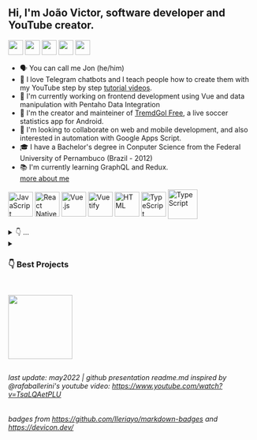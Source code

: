 <!-- usefull links: 
https://github.com/Ileriayo/markdown-badges
https://github.com/rafaballerini/PerfilGithub
https://devicon.dev/ 
https://github.com/anuraghazra/github-readme-stats
https://dev.to/envoy_/150-badges-for-github-pnk
https://docs.pipz.com/central-de-ajuda/learning-center/guia-basico-de-markdown#open
-->
## Hi, I'm João Victor, software developer and YouTube creator.


  <a href="https://www.youtube.com/user/jvwrCIN" target="_blank"><img src="https://img.shields.io/badge/YouTube-FF0000?style=for-the-badge&logo=youtube&logoColor=white" height="30em" target="_blank"></a>
  <a href="https://twitter.com/jvictor_js" target="_blank"><img src="https://img.shields.io/badge/Twitter-1DA1F2?style=for-the-badge&logo=twitter&logoColor=white" height="30em"  target="_blank"></a> 
  <a href="https://www.linkedin.com/in/jo%C3%A3o-victor-ramos-6570a21b7/" target="_blank"><img src="https://img.shields.io/badge/-LinkedIn-%230077B5?style=for-the-badge&logo=linkedin&logoColor=white" height="30em" target="_blank"></a> 
  <a href="https://play.google.com/store/apps/developer?id=bolanarede.net.br" target="_blank"><img src="https://img.shields.io/badge/Google_Play-414141?style=for-the-badge&logo=google-play&logoColor=white" height="30em"  target="_blank"></a> 
  <a href="https://stackoverflow.com/users/16280917/" target="_blank"><img src="https://img.shields.io/badge/-Stackoverflow-FE7A16?style=for-the-badge&logo=stack-overflow&logoColor=white" height="30em"  target="_blank"></a> 
  
* 🗣 You can call me Jon (he/him)
* 🤖 I love Telegram chatbots and I teach people how to create them with my YouTube step by step [tutorial videos](https://www.youtube.com/playlist?list=PLkESTH940G9Um3QdVFwp1YvqzumuVDEJW). 
* 💼 I'm currently working on frontend development using Vue and data manipulation with Pentaho Data Integration
* 📱 I'm the creator and mainteiner of [TremdGol Free](https://play.google.com/store/apps/details?id=com.bolanarede.tremdgol_free), a live soccer statistics app for Android. 
* 🙂 I'm looking to collaborate on web and mobile development, and also interested in automation with Google Apps Script. 
* 🎓 I have a Bachelor's degree in Conputer Science from the Federal University of Pernambuco (Brazil - 2012)
* 📚 I'm currently learning GraphQL and Redux.
<br><a href="http://skills.jvictor.com.br" target="_blank">more about me</a>

<div>
<a href="https://developer.mozilla.org/en-US/docs/Web/JavaScript"><img align="center" alt="JavaScript" height="50" src="https://cdn.jsdelivr.net/gh/devicons/devicon/icons/javascript/javascript-original.svg"></a> 
  <a href="https://reactnative.dev/"><img align="center" alt="React Native" height="50" src="https://cdn.jsdelivr.net/gh/devicons/devicon/icons/react/react-original.svg"></a>
  <a href="https://vuejs.org/"><img align="center" alt="Vue.js" height="50" src="https://cdn.jsdelivr.net/gh/devicons/devicon/icons/vuejs/vuejs-original.svg"></a>
  <a href="https://vuetifyjs.com/en/"><img align="center" alt="Vuetify" height="50" src="https://cdn.jsdelivr.net/gh/devicons/devicon/icons/vuetify/vuetify-original.svg"></a>
  <a href="https://developer.mozilla.org/en-US/docs/Web/HTML"><img align="center" alt="HTML" height="50" src="https://cdn.jsdelivr.net/gh/devicons/devicon/icons/html5/html5-original.svg"></a>
  <a href="https://developer.mozilla.org/en-US/docs/Web/CSS"><img align="center" alt="TypeScript" height="50" src="https://cdn.jsdelivr.net/gh/devicons/devicon/icons/css3/css3-original.svg"></a>
    <a href="https://developers.google.com/apps-script"><img align="center" alt="TypeScript" height="60" src="https://www.gstatic.com/images/branding/product/2x/apps_script_48dp.png"></a>
  <!--<a href="https://www.typescriptlang.org/"><img align="center" alt="TypeScript" height="50" src="https://cdn.jsdelivr.net/gh/devicons/devicon/icons/typescript/typescript-original.svg"> </a>-->
  
</div>
<br>

<details> 
  <summary>👇 ...</summary>
  
  
>#### Other Languages, Frameworks and Libraries<div>     <img height="25" src="https://img.shields.io/badge/Node.js-43853D?style=for-the-badge&logo=node.js&logoColor=white" target="_blank">     <img height="25" src="https://img.shields.io/badge/chart.js-F5788D.svg?style=for-the-badge&logo=chart.js&logoColor=white" target="_blank">      <img height="25" src="https://img.shields.io/badge/express.js-%23404d59.svg?style=for-the-badge&logo=express&logoColor=%2361DAFB" target="_blank">    <img height="25" src="https://img.shields.io/badge/SQLite-07405E?style=for-the-badge&logo=sqlite&logoColor=white" target="_blank">         <img height="25" src="https://img.shields.io/badge/PostgreSQL-316192?style=for-the-badge&logo=postgresql&logoColor=white" target="_blank">        <img height="25" src="https://img.shields.io/badge/Angular-DD0031?style=for-the-badge&logo=angular&logoColor=white" target="_blank">        <img height="25" src="https://img.shields.io/badge/Socket.io-black?style=for-the-badge&logo=socket.io&badgeColor=010101" target="_blank">        <img height="25" src="https://img.shields.io/badge/jquery-%230769AD.svg?style=for-the-badge&logo=jquery&logoColor=white" target="_blank">      
  </div>
  
 >#### IDEs, Platforms and Dev Tools<div>       <img height="25" src="https://img.shields.io/badge/Visual%20Studio%20Code-0078d7.svg?style=for-the-badge&logo=visual-studio-code&logoColor=white" target="_blank">            <img height="25" src="https://img.shields.io/badge/Chrome_DEV_tools-4285F4?style=for-the-badge&logo=GoogleChrome&logoColor=white" target="_blank">               <a href="https://developers.google.com/apps-script"><img height="25" src="https://img.shields.io/badge/google-blue.svg?style=for-the-badge&logo=googleappsscript&logoColor=blue" target="_blank"><img height="25" src="https://img.shields.io/badge/apps-yellow.svg?style=for-the-badge&logo=googleappsscript&logoColor=blue" target="_blank"><img height="25" src="https://img.shields.io/badge/script-red.svg?style=for-the-badge&logo=googleappsscript&logoColor=red" target="_blank"></a>                                                     <img height="25" src="https://img.shields.io/badge/expo-1C1E24?style=for-the-badge&logo=expo&logoColor=#D04A37" target="_blank">                <img height="25" src="https://img.shields.io/badge/Android_Studio-3DDC84?style=for-the-badge&logo=android-studio&logoColor=white" target="_blank">                <a href="https://help.hitachivantara.com/Documentation/Pentaho/9.3/Products/Pentaho_Data_Integration"><img height="25" src="https://img.shields.io/badge/pentaho_data_integration-blue.svg?style=for-the-badge&logo=pentahopdi&logoColor=61DAFB" target="_blank"></a> 
  </div>

  
>#### Back-end Infrastructure and Cloud<div><img height="25" src="https://img.shields.io/badge/netlify-%23000000.svg?style=for-the-badge&logo=netlify&logoColor=#00C7B7" target="_blank"> <img height="25" src="https://img.shields.io/badge/Digital_Ocean-0080FF?style=for-the-badge&logo=DigitalOcean&logoColor=white" target="_blank">  <img height="25" src="https://img.shields.io/badge/Ubuntu-E95420?style=for-the-badge&logo=ubuntu&logoColor=white" target="_blank">  <img height="25" src="https://img.shields.io/badge/VIM-%2311AB00.svg?style=for-the-badge&logo=vim&logoColor=white" target="_blank"> <img height="25" src="https://img.shields.io/badge/NPM-%23000000.svg?style=for-the-badge&logo=npm&logoColor=white" target="_blank"> <img height="25" src="https://img.shields.io/badge/nginx-%23009639.svg?style=for-the-badge&logo=nginx&logoColor=white" target="_blank">   </div>

  
#### Learning:
<div>  <img height="25" src="https://img.shields.io/badge/TypeScript-007ACC?style=for-the-badge&logo=typescript&logoColor=white" target="_blank">  <img height="25" src="https://img.shields.io/badge/Redux-593D88?style=for-the-badge&logo=redux&logoColor=white" target="_blank">   <img height="25" src="https://img.shields.io/badge/-GraphQL-E10098?style=for-the-badge&logo=graphql&logoColor=white" target="_blank"> </div>
  
#### Had used in the past (5+ years ago):
<div><img height="23" src="https://img.shields.io/badge/PHP-777BB4?style=for-the-badge&logo=php&logoColor=white">   <img height="23" src="https://img.shields.io/badge/Python-3776AB?style=for-the-badge&logo=python&logoColor=white" target="_blank">  <img height="23" src="https://img.shields.io/badge/Django-092E20?style=for-the-badge&logo=django&logoColor=white" target="_blank"> </div>
<hr>
</details>
<!--
<details> 
    <summary><b>👇 Where I study</b></summary>

  > <div>  <img height="25" src="https://img.shields.io/badge/MDN_Web_Docs-black?style=for-the-badge&logo=mdnwebdocs&logoColor=white" target="_blank"> <img height="25" src="https://img.shields.io/badge/Udemy-A435F0?style=for-the-badge&logo=Udemy&logoColor=white" target="_blank"> <img height="25" src="https://img.shields.io/badge/Freecodecamp-%23123.svg?&style=for-the-badge&logo=freecodecamp&logoColor=green" target="_blank">       </div>
</details>
-->

<details> 
  <summary><h3>👇 Best Projects </h3></summary>
  
  (this part of README.md is not ready to publish yet, still working on it)
  
## Best Projects

* Tredmgol free
###### Released: 2021
Front-end   | Back-end   | 
--------- | ------ |
<a href="https://reactnative.dev/"><img align="center" alt="React Native" height="30" src="https://cdn.jsdelivr.net/gh/devicons/devicon/icons/react/react-original.svg"></a>  <a href="https://developer.mozilla.org/pt-BR/docs/Web/JavaScript"><img align="center" alt="JavaScript" height="30" src="https://cdn.jsdelivr.net/gh/devicons/devicon/icons/javascript/javascript-original.svg"></a>  | <a href="https://digitalocean.com/"><img align="center" alt="DigitalOcean" height="30" src="https://cdn.jsdelivr.net/gh/devicons/devicon/icons/digitalocean/digitalocean-original.svg"></a> <a href="https://ubuntu.com/"><img align="center" alt="Ubuntu" height="30" src="https://cdn.jsdelivr.net/gh/devicons/devicon/icons/ubuntu/ubuntu-plain-wordmark.svg"></a> <a href="https://https://nodejs.org/en/"><img align="center" alt="Node.js" height="30" src="https://cdn.jsdelivr.net/gh/devicons/devicon/icons/nodejs/nodejs-original.svg"></a> |
          
          
A live soccer statistics android app. Available on <a href="https://play.google.com/store/apps/details?id=com.bolanarede.tremdgol_free" target="_blank"><img height="18" src="https://img.shields.io/badge/Google_Play-414141?style=for-the-badge&logo=google-play&logoColor=white" height="30em"  target="_blank"></a> 


* [bolanarede.net.br](http://bolanarede.net.br)
###### Released: 2021 | [Github repository](https://github.com/jvictorjs/bolasite)
Front-end   | Back-end   | 
--------- | ------ |
<a href="https://angular.io/"><img align="center" alt="Angular" height="30" src="https://cdn.jsdelivr.net/gh/devicons/devicon/icons/angularjs/angularjs-original.svg"></a>  <a href="https://www.typescriptlang.org/"><img align="center" alt="TypeScript" height="30" src="https://cdn.jsdelivr.net/gh/devicons/devicon/icons/typescript/typescript-original.svg"></a>  | <a href="https://digitalocean.com/"><img align="center" alt="DigitalOcean" height="30" src="https://cdn.jsdelivr.net/gh/devicons/devicon/icons/digitalocean/digitalocean-original.svg"></a> <a href="https://ubuntu.com/"><img align="center" alt="Ubuntu" height="30" src="https://cdn.jsdelivr.net/gh/devicons/devicon/icons/ubuntu/ubuntu-plain-wordmark.svg"></a> <a href="https://https://nodejs.org/en/"><img align="center" alt="Node.js" height="30" src="https://cdn.jsdelivr.net/gh/devicons/devicon/icons/nodejs/nodejs-original.svg"></a> |

I used Angular/TypeScript to built this live soccer statistics web site using the same source of data from TremdGol Free app. The same informations now available for desktop/mobile internet browsers.


* [portfolio.jvictor.com.br](http://portfolio.jvictor.com.br)
###### Released: 2021 | [Github repository](https://github.com/jvictorjs/portfolio)
Front-end   | Back-end   | 
--------- | ------ |
<a href="https://angular.io/"><img align="center" alt="Angular" height="30" src="https://cdn.jsdelivr.net/gh/devicons/devicon/icons/angularjs/angularjs-original.svg"></a>  <a href="https://www.typescriptlang.org/"><img align="center" alt="TypeScript" height="30" src="https://cdn.jsdelivr.net/gh/devicons/devicon/icons/typescript/typescript-original.svg"></a>  | <a href="https://digitalocean.com/"><img align="center" alt="DigitalOcean" height="30" src="https://cdn.jsdelivr.net/gh/devicons/devicon/icons/digitalocean/digitalocean-original.svg"></a> <a href="https://ubuntu.com/"><img align="center" alt="Ubuntu" height="30" src="https://cdn.jsdelivr.net/gh/devicons/devicon/icons/ubuntu/ubuntu-plain-wordmark.svg"></a> <a href="https://https://nodejs.org/en/"><img align="center" alt="Node.js" height="30" src="https://cdn.jsdelivr.net/gh/devicons/devicon/icons/nodejs/nodejs-original.svg"></a> |

My fisrt portfolio web site.


* [skills.jvictor.com.br](https://skills.jvictor.com.br)
###### Released: 2022 | [Github repository](https://github.com/jvictorjs/skills)
Front-end   | Back-end   | 
--------- | ------ |
<img align="center" alt="js" height="30" src="https://cdn.jsdelivr.net/gh/devicons/devicon/icons/vuejs/vuejs-original-wordmark.svg" /> <img align="center" alt="js" height="30" src="https://cdn.jsdelivr.net/gh/devicons/devicon/icons/vuetify/vuetify-original.svg" /> <img  align="center" alt="js" height="30" src="https://cdn.jsdelivr.net/gh/devicons/devicon/icons/javascript/javascript-original.svg" /> | <a href="https://digitalocean.com/"><img align="center" alt="DigitalOcean" height="30" src="https://cdn.jsdelivr.net/gh/devicons/devicon/icons/digitalocean/digitalocean-original.svg"></a> <a href="https://ubuntu.com/"><img align="center" alt="Ubuntu" height="30" src="https://cdn.jsdelivr.net/gh/devicons/devicon/icons/ubuntu/ubuntu-plain-wordmark.svg"></a> <a href="https://https://nodejs.org/en/"><img align="center" alt="Node.js" height="30" src="https://cdn.jsdelivr.net/gh/devicons/devicon/icons/nodejs/nodejs-original.svg"></a> |

A simple web page to tell more about myself, tools and projects.


* [quotes.jvictor.com.br](https://quotes.jvictor.com.br)
###### Released: coming soon | [Github repository](https://github.com/jvictorjs/quotes)
Front-end   | Back-end   | 
--------- | ------ |
<img align="center" alt="js" height="30" src="https://cdn.jsdelivr.net/gh/devicons/devicon/icons/vuejs/vuejs-original-wordmark.svg" /> <img align="center" alt="js" height="30" src="https://cdn.jsdelivr.net/gh/devicons/devicon/icons/vuetify/vuetify-original.svg" /> <img  align="center" alt="js" height="30" src="https://cdn.jsdelivr.net/gh/devicons/devicon/icons/javascript/javascript-original.svg" /> | <a href="https://digitalocean.com/"><img align="center" alt="DigitalOcean" height="30" src="https://cdn.jsdelivr.net/gh/devicons/devicon/icons/digitalocean/digitalocean-original.svg"></a> <a href="https://ubuntu.com/"><img align="center" alt="Ubuntu" height="30" src="https://cdn.jsdelivr.net/gh/devicons/devicon/icons/ubuntu/ubuntu-plain-wordmark.svg"></a> <a href="https://https://nodejs.org/en/"><img align="center" alt="Node.js" height="30" src="https://cdn.jsdelivr.net/gh/devicons/devicon/icons/nodejs/nodejs-original.svg"></a> |

A telegram bot integrated with web page that provide random quotes from a cloud database.

* Tremdgol web
###### comming soon | [Github repository](https://github.com/jvictorjs/tremdgol)
Front-end   | Back-end   | 
--------- | ------ |
<img align="center" alt="js" height="30" src="https://cdn.jsdelivr.net/gh/devicons/devicon/icons/vuejs/vuejs-original-wordmark.svg" /> <img align="center" alt="js" height="30" src="https://cdn.jsdelivr.net/gh/devicons/devicon/icons/vuetify/vuetify-original.svg" /> <img  align="center" alt="js" height="30" src="https://cdn.jsdelivr.net/gh/devicons/devicon/icons/javascript/javascript-original.svg" /> | <a href="https://digitalocean.com/"><img align="center" alt="DigitalOcean" height="30" src="https://cdn.jsdelivr.net/gh/devicons/devicon/icons/digitalocean/digitalocean-original.svg"></a> <a href="https://ubuntu.com/"><img align="center" alt="Ubuntu" height="30" src="https://cdn.jsdelivr.net/gh/devicons/devicon/icons/ubuntu/ubuntu-plain-wordmark.svg"></a> <a href="https://https://nodejs.org/en/"><img align="center" alt="Node.js" height="30" src="https://cdn.jsdelivr.net/gh/devicons/devicon/icons/nodejs/nodejs-original.svg"></a> |

Complete soccer statistics web site.


<!-- -  I have others soccer statistics projects released that I'm working to swith to public repositories. -->

  
  </details>
  
## 

<div>
<img height="130em" src="https://github-readme-stats.vercel.app/api/top-langs/?username=jvictorjs&layout=compact&langs_count=7&theme=dracula"/> 

</div>

##
###### *last update: may2022 | github presentation readme.md inspired by @rafaballerini's youtube video: https://www.youtube.com/watch?v=TsaLQAetPLU*
###### badges from https://github.com/Ileriayo/markdown-badges and https://devicon.dev/ 
 

<!--



## Oiii eu sou a Rafaella Ballerini, criadora de conteúdo de programação e tecnologia!
<div align="center">
  <a href="https://github.com/rafaballerini">
  <img height="180em" src="https://github-readme-stats.vercel.app/api?username=rafaballerini&show_icons=true&theme=dracula&include_all_commits=true&count_private=true"/>
  <img height="180em" src="https://github-readme-stats.vercel.app/api/top-langs/?username=rafaballerini&layout=compact&langs_count=7&theme=dracula"/>
</div>
<div style="display: inline_block"><br>
  <img align="center" alt="Rafa-Js" height="30" width="40" src="https://raw.githubusercontent.com/devicons/devicon/master/icons/javascript/javascript-plain.svg">
  <img align="center" alt="Rafa-Ts" height="30" width="40" src="https://raw.githubusercontent.com/devicons/devicon/master/icons/typescript/typescript-plain.svg">
  <img align="center" alt="Rafa-React" height="30" width="40" src="https://raw.githubusercontent.com/devicons/devicon/master/icons/react/react-original.svg">
  <img align="center" alt="Rafa-HTML" height="30" width="40" src="https://raw.githubusercontent.com/devicons/devicon/master/icons/html5/html5-original.svg">
  <img align="center" alt="Rafa-CSS" height="30" width="40" src="https://raw.githubusercontent.com/devicons/devicon/master/icons/css3/css3-original.svg">
  <img align="center" alt="Rafa-Python" height="30" width="40" src="https://raw.githubusercontent.com/devicons/devicon/master/icons/python/python-original.svg">
  <img align="center" alt="Rafa-Csharp" height="30" width="40" src="https://raw.githubusercontent.com/devicons/devicon/master/icons/csharp/csharp-original.svg">
  <img align="right" alt="Rafa-pic" height="150" style="border-radius:50px;" src="https://media.discordapp.net/attachments/639956127056134178/890373478988013628/Publicacoes_Instagram_1_1.png?width=676&height=676">
</div>
  
  ##
 
<div> 
  <a href="https://www.youtube.com/channel/UC_-uuuZbY0AAt9CViNzvc-Q" target="_blank"><img src="https://img.shields.io/badge/YouTube-FF0000?style=for-the-badge&logo=youtube&logoColor=white" target="_blank"></a>
  <a href="https://instagram.com/rafaballerini" target="_blank"><img src="https://img.shields.io/badge/-Instagram-%23E4405F?style=for-the-badge&logo=instagram&logoColor=white" target="_blank"></a>
 	<a href="https://www.twitch.tv/rafaballerinii" target="_blank"><img src="https://img.shields.io/badge/Twitch-9146FF?style=for-the-badge&logo=twitch&logoColor=white" target="_blank"></a>
 <a href="https://discord.gg/wagxzStdcR" target="_blank"><img src="https://img.shields.io/badge/Discord-7289DA?style=for-the-badge&logo=discord&logoColor=white" target="_blank"></a> 
  <a href = "mailto:contatorafaballerini@gmail.com"><img src="https://img.shields.io/badge/-Gmail-%23333?style=for-the-badge&logo=gmail&logoColor=white" target="_blank"></a>
  <a href="https://www.linkedin.com/in/rafaella-ballerini-45875016a" target="_blank"><img src="https://img.shields.io/badge/-LinkedIn-%230077B5?style=for-the-badge&logo=linkedin&logoColor=white" target="_blank"></a> 
 
  ![Snake animation](https://github.com/rafaballerini/rafaballerini/blob/output/github-contribution-grid-snake.svg)
 
</div>


-->


<!--
**jvictorjs2/jvictorjs2** is a ✨ _special_ ✨ repository because its `README.md` (this file) appears on your GitHub profile.

Here are some ideas to get you started:

- 🔭 I’m currently working on ...
- 🌱 I’m currently learning ...
- 👯 I’m looking to collaborate on ...
- 🤔 I’m looking for help with ...
- 💬 Ask me about ...
- 📫 How to reach me: ...
- 😄 Pronouns: ...
- ⚡ Fun fact: ...
-->
